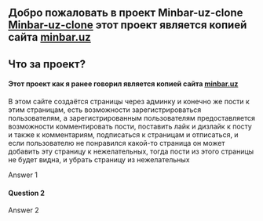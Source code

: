 ## Добро пожаловать в проект Minbar-uz-clone [Minbar-uz-clone](https://bunyodadmin.pythonanywhere.com/swagger/) этот проект является копией сайта [minbar.uz](https://www.minbar.uz/)




## Что за проект?

#### Этот проект как я ранее говорил является копией сайта [minbar.uz](https://www.minbar.uz/)
В этом сайте создаётся страницы через админку и конечно же пости к этим страницам, есть возможности зарегистрироваться пользователям, а зарегистрированным пользователям предоставляется возможности комментировать
 пости, поставить лайк и дизлайк к посту и также к комментариям, подписаться к страницам и отписаться, и если пользователю не понравился какой-то страница он может добавить эту страницу к нежелательных, тогда пости из этого страницы не будет видна, и убрать страницу из нежелательных 

Answer 1

#### Question 2

Answer 2
